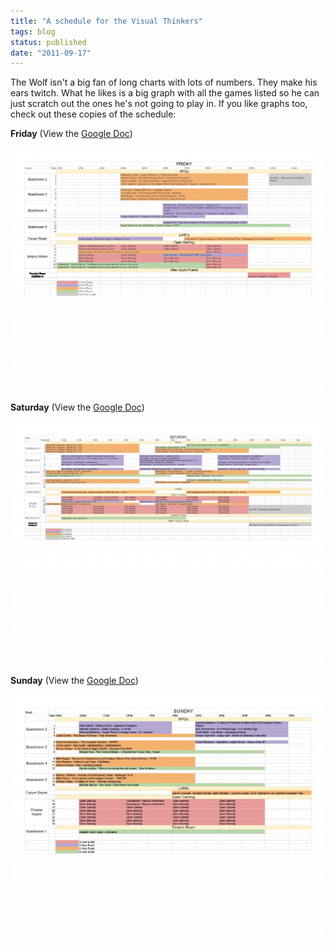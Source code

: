 ```yaml
---
title: "A schedule for the Visual Thinkers"
tags: blog
status: published
date: "2011-09-17"
---
```


The Wolf isn't a big fan of long charts with lots of numbers. They make his ears twitch. What he likes is a big graph with all the games listed so he can just scratch out the ones he's not going to play in. If you like graphs too, check out these copies of the schedule:

**Friday** (View the [Google Doc](https://docs.google.com/spreadsheet/ccc?key=0AqNVQlE61iI2dGdkc29ZVFR3S3RMTzFRU1V4LW9tT2c&hl=en_US#gid=6 "Friday Schedule"))

[![Friday Schedule](/images/BBC_schedule_Friday-1024x791.jpg "Friday Schedule")](http://www.bigbadcon.com/wp-content/uploads/2011/09/BBC_schedule_Friday.pdf)

**Saturday** (View the [Google Doc](https://docs.google.com/spreadsheet/ccc?key=0AqNVQlE61iI2dGdkc29ZVFR3S3RMTzFRU1V4LW9tT2c&hl=en_US#gid=8 "Saturday Schedule"))

[![Saturday Schedule](/images/BBC_schedule_Saturday1-1024x791.jpg "Saturday Schedule")](http://www.bigbadcon.com/wp-content/uploads/2011/09/BBC_schedule_Saturday1.pdf)

**Sunday** (View the [Google Doc](https://docs.google.com/spreadsheet/ccc?key=0AqNVQlE61iI2dGdkc29ZVFR3S3RMTzFRU1V4LW9tT2c&hl=en_US#gid=9 "Sunday Schedule"))

[![Sunday Schedule](/images/BBC_schedule_Sunday1-1024x791.jpg "Sunday Schedule")](http://www.bigbadcon.com/wp-content/uploads/2011/09/BBC_schedule_Sunday1.pdf)
